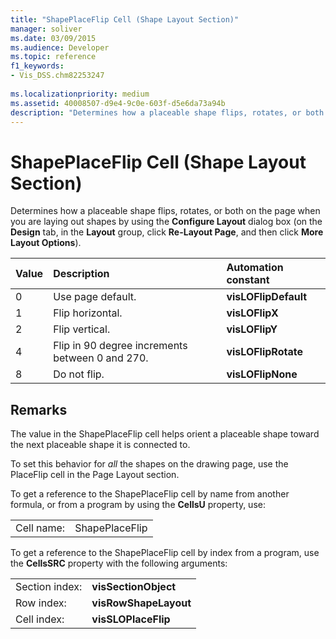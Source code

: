 ```yaml
---
title: "ShapePlaceFlip Cell (Shape Layout Section)" 
manager: soliver
ms.date: 03/09/2015
ms.audience: Developer
ms.topic: reference
f1_keywords:
- Vis_DSS.chm82253247
 
ms.localizationpriority: medium
ms.assetid: 40008507-d9e4-9c0e-603f-d5e6da73a94b
description: "Determines how a placeable shape flips, rotates, or both on the page when you are laying out shapes by using the Configure Layout dialog box (on the Design tab, in the Layout group, click Re-Layout Page, and then click More Layout Options)."
---
```


# ShapePlaceFlip Cell (Shape Layout Section)

Determines how a placeable shape flips, rotates, or both on the page when you are laying out shapes by using the **Configure Layout** dialog box (on the **Design** tab, in the **Layout** group, click **Re-Layout Page**, and then click **More Layout Options**).
  
|**Value**|**Description**|**Automation constant**|
|:-----|:-----|:-----|
|0  <br/> |Use page default. |**visLOFlipDefault** <br/> |
|1  <br/> |Flip horizontal. |**visLOFlipX** <br/> |
|2  <br/> |Flip vertical. |**visLOFlipY** <br/> |
|4  <br/> |Flip in 90 degree increments between 0 and 270. |**visLOFlipRotate** <br/> |
|8  <br/> |Do not flip. |**visLOFlipNone** <br/> |

## Remarks

The value in the ShapePlaceFlip cell helps orient a placeable shape toward the next placeable shape it is connected to.
  
To set this behavior for *all* the shapes on the drawing page, use the PlaceFlip cell in the Page Layout section.
  
To get a reference to the ShapePlaceFlip cell by name from another formula, or from a program by using the **CellsU** property, use:
  
|||
|:-----|:-----|
|Cell name:  <br/> |ShapePlaceFlip  <br/> |

To get a reference to the ShapePlaceFlip cell by index from a program, use the **CellsSRC** property with the following arguments:
  
|||
|:-----|:-----|
|Section index:  <br/> |**visSectionObject** <br/> |
|Row index:  <br/> |**visRowShapeLayout** <br/> |
|Cell index:  <br/> |**visSLOPlaceFlip** <br/> |
